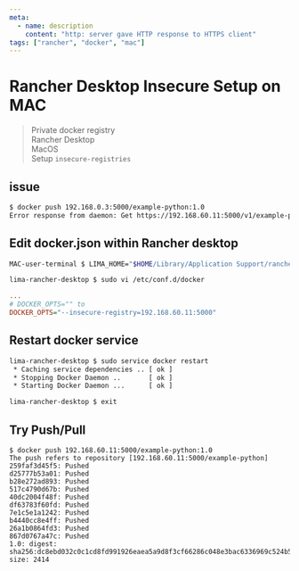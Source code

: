 ```yaml
---
meta:
  - name: description
    content: "http: server gave HTTP response to HTTPS client"
tags: ["rancher", "docker", "mac"]
---
```


# Rancher Desktop Insecure Setup on MAC

> Private docker registry  
> Rancher Desktop  
> MacOS  
> Setup `insecure-registries`

## issue
```bash
$ docker push 192.168.0.3:5000/example-python:1.0
Error response from daemon: Get https://192.168.60.11:5000/v1/example-python: http: server gave HTTP response to HTTPS client
```

## Edit docker.json within Rancher desktop
```bash
MAC-user-terminal $ LIMA_HOME="$HOME/Library/Application Support/rancher-desktop/lima" "/Applications/Rancher Desktop.app/Contents/Resources/resources/darwin/lima/bin/limactl" shell 0

lima-rancher-desktop $ sudo vi /etc/conf.d/docker
```
```ini
...
# DOCKER_OPTS="" to
DOCKER_OPTS="--insecure-registry=192.168.60.11:5000"
```

## Restart docker service
```bash
lima-rancher-desktop $ sudo service docker restart
 * Caching service dependencies .. [ ok ]
 * Stopping Docker Daemon ..       [ ok ]
 * Starting Docker Daemon ...      [ ok ]

lima-rancher-desktop $ exit
```

## Try Push/Pull
```
$ docker push 192.168.60.11:5000/example-python:1.0
The push refers to repository [192.168.60.11:5000/example-python]
259faf3d45f5: Pushed
d25777b53a01: Pushed
b28e272ad893: Pushed
517c4790d67b: Pushed
40dc2004f48f: Pushed
df63783f60fd: Pushed
7e1c5e1a1242: Pushed
b4440cc8e4ff: Pushed
26a1b0864fd3: Pushed
867d0767a47c: Pushed
1.0: digest: sha256:dc8ebd032c0c1cd8fd991926eaea5a9d8f3cf66286c048e3bac6336969c524b5 size: 2414
```